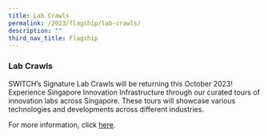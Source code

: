 ```yaml
---
title: Lab Crawls
permalink: /2023/flagship/lab-crawls/
description: ""
third_nav_title: Flagship
---
```

### Lab Crawls

SWITCH’s Signature Lab Crawls will be returning this October 2023! 
Experience Singapore Innovation Infrastructure through our curated tours of innovation labs across Singapore. These tours will showcase various technologies and developments across different industries.

For more information, click [here](https://switchsg.org/2023/programmes/lab-crawls).

